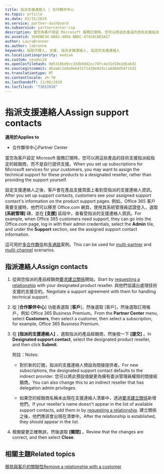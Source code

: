 ```yaml
---
title: 指派支援連絡人 | 合作夥伴中心
ms.topic: article
ms.date: 03/15/2019
ms.service: partner-dashboard
ms.subservice: partnercenter-csp
description: 當您為客戶設定 Microsoft 服務訂閱時，您可以將這些產品的技術支援指派給指定的經銷商，而不是自行提供支援。
ms.assetid: 369DBE34-ABA2-40E6-BBDC-474C0CAD3A27
author: LauraBrenner
ms.author: labrenne
keywords: 協助代理人, 支援, 指派支援連絡人, 指定的支援連絡人
ms.localizationpriority: medium
ms.custom: seodec18
ms.openlocfilehash: 9d5318bd9cc33db50d2cc78fc4e31d10e2dbabd2
ms.sourcegitcommit: dbaa6c2e8a0e6431f1420e024cca6d0dd54f1425
ms.translationtype: MT
ms.contentlocale: zh-TW
ms.lasthandoff: 11/06/2019
ms.locfileid: "73653918"
---
```

# <a name="assign-support-contacts"></a><span data-ttu-id="97b81-104">指派支援連絡人</span><span class="sxs-lookup"><span data-stu-id="97b81-104">Assign support contacts</span></span>

<span data-ttu-id="97b81-105">**適用於**</span><span class="sxs-lookup"><span data-stu-id="97b81-105">**Applies to**</span></span>

-  <span data-ttu-id="97b81-106">合作夥伴中心</span><span class="sxs-lookup"><span data-stu-id="97b81-106">Partner Center</span></span>

<span data-ttu-id="97b81-107">當您為客戶設定 Microsoft 服務訂閱時，您可以將這些產品的技術支援指派給指定的經銷商，而不是自行提供支援。</span><span class="sxs-lookup"><span data-stu-id="97b81-107">When you set up subscriptions for Microsoft services for your customers, you may want to assign the technical support for these products to a designated reseller, rather than providing the support yourself.</span></span>

<span data-ttu-id="97b81-108">設定支援連絡人之後，客戶會在產品支援頁面上看到受指派的支援連絡人資訊。</span><span class="sxs-lookup"><span data-stu-id="97b81-108">After you set up support contacts, customers see your assigned support contact's information on the product support pages.</span></span> <span data-ttu-id="97b81-109">例如，Office 365 客戶需要支援時，他們可以移至 Office.com 網頁，使用其系統管理員認證登入，選取 **\[系統管理\]** 磚，並在 **\[支援\]** 區段中，查看受指派的支援連絡人資訊。</span><span class="sxs-lookup"><span data-stu-id="97b81-109">For example, when Office 365 customers need support, they can go into the Office.com page, log in with their admin credentials, select the **Admin** tile, and under the **Support** section, see the assigned support contact information.</span></span>

<span data-ttu-id="97b81-110">這可用於[多合作夥伴](multipartner.md)和[多通路](multichannel.md)案例。</span><span class="sxs-lookup"><span data-stu-id="97b81-110">This can be used for [multi-partner](multipartner.md) and [multi-channel](multichannel.md) scenarios.</span></span> 

<a href="" id="assigncontacts"></a>
## <a name="assign-contacts"></a><span data-ttu-id="97b81-111">指派連絡人</span><span class="sxs-lookup"><span data-stu-id="97b81-111">Assign contacts</span></span>

1.  <span data-ttu-id="97b81-112">從與您指派的產品經銷商[要求建立關係](request-a-relationship-with-a-customer.md)開始。</span><span class="sxs-lookup"><span data-stu-id="97b81-112">Start by [requesting a relationship](request-a-relationship-with-a-customer.md) with your designated product reseller.</span></span> <span data-ttu-id="97b81-113">與他們協議出處理技術支援的支援合約。</span><span class="sxs-lookup"><span data-stu-id="97b81-113">Negotiate a support agreement with them for handling technical support.</span></span>

2.  <span data-ttu-id="97b81-114">從 [**合作夥伴中心**] 功能表選取 [**客戶**]，然後選取 [客戶]，然後選取訂用帳戶，例如 Office 365 Business Premium。</span><span class="sxs-lookup"><span data-stu-id="97b81-114">From the **Partner Center** menu, select **Customers**, then select a customer, then select a subscription, for example, Office 365 Business Premium.</span></span>

3.  <span data-ttu-id="97b81-115">在 **\[指派的支援連絡人\]** ，選取指派的產品經銷商，然後按一下 **\[提交\]** 。</span><span class="sxs-lookup"><span data-stu-id="97b81-115">In  **Designated support contact**, select the designated product reseller, and then click **Submit**.</span></span> 

    <span data-ttu-id="97b81-116">附註：</span><span class="sxs-lookup"><span data-stu-id="97b81-116">Notes:</span></span> 
    
    *  <span data-ttu-id="97b81-117">對於新的訂閱，指派的支援連絡人預設為間接提供者。</span><span class="sxs-lookup"><span data-stu-id="97b81-117">For new subscriptions, the designated support contact defaults to the indirect provider.</span></span> <span data-ttu-id="97b81-118">您可以將此預設值變更為擁有委派管理員權限的間接經銷商。</span><span class="sxs-lookup"><span data-stu-id="97b81-118">You can also change this to an indirect reseller that has delegation admin privileges.</span></span>
    
    *  <span data-ttu-id="97b81-119">如果您的經銷商名稱未出現在支援連絡人清單中，透過[要求建立關係](request-a-relationship-with-a-customer.md)新增他們。</span><span class="sxs-lookup"><span data-stu-id="97b81-119">If your reseller's name doesn't appear in the list of available support contacts, add them in by [requesting a relationship](request-a-relationship-with-a-customer.md).</span></span> <span data-ttu-id="97b81-120">建立關係之後，他們應該會出現在清單中。</span><span class="sxs-lookup"><span data-stu-id="97b81-120">After the relationship is established, they should appear in the list.</span></span>  

4.  <span data-ttu-id="97b81-121">檢閱變更正確無誤，然後選取 **\[關閉\]** 。</span><span class="sxs-lookup"><span data-stu-id="97b81-121">Review that the changes are correct, and then select **Close**.</span></span>

## <a name="related-topics"></a><span data-ttu-id="97b81-122">相關主題</span><span class="sxs-lookup"><span data-stu-id="97b81-122">Related topics</span></span>

[<span data-ttu-id="97b81-123">移除與客戶的關聯性</span><span class="sxs-lookup"><span data-stu-id="97b81-123">Remove a relationship with a customer</span></span>](remove-a-relationship.md)